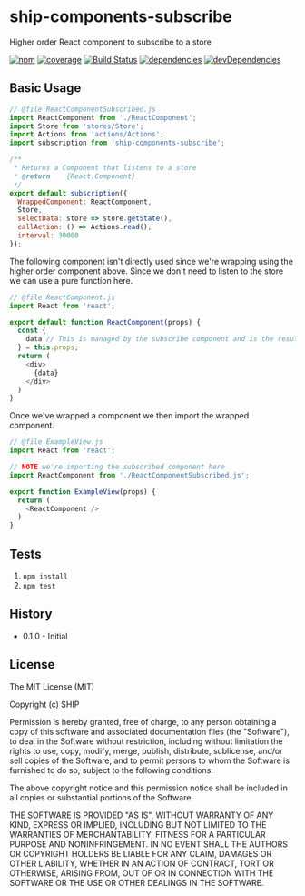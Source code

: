 # ship-components-subscribe
Higher order React component to subscribe to a store

[![npm](https://img.shields.io/npm/v/ship-components-subscribe.svg?maxAge=2592000)](https://www.npmjs.com/package/ship-components-subscribe)
[![coverage](https://img.shields.io/coveralls/ship-components/ship-components-subscribe.svg?maxAge=2592000)](https://coveralls.io/github/ship-components/ship-components-subscribe)
[![Build Status](http://img.shields.io/travis/ship-components/ship-components-subscribe/master.svg?style=flat)](https://travis-ci.org/ship-components/ship-components-subscribe)
[![dependencies](https://img.shields.io/david/ship-components/ship-components-subscribe.svg?style=flat)](https://david-dm.org/ship-components/ship-components-subscribe)
[![devDependencies](https://img.shields.io/david/dev/ship-components/ship-components-subscribe.svg?style=flat)](https://david-dm.org/ship-components/ship-components-subscribe?type=dev)


## Basic Usage

```js
// @file ReactComponentSubscribed.js
import ReactComponent from './ReactComponent';
import Store from 'stores/Store';
import Actions from 'actions/Actions';
import subscription from 'ship-components-subscribe';

/**
 * Returns a Component that listens to a store
 * @return    {React.Component}
 */
export default subscription({
  WrappedComponent: ReactComponent,
  Store,
  selectData: store => store.getState(),
  callAction: () => Actions.read(),
  interval: 30000
});

```
The following component isn't directly used since we're wrapping using the higher order component above. Since we don't need to listen to the store we can use a pure function here.
```js
// @file ReactComponent.js
import React from 'react';

export default function ReactComponent(props) {
  const {
    data // This is managed by the subscribe component and is the result of `selectData`
  } = this.props;
  return (
    <div>
      {data}
    </div>
  )
}
```

Once we've wrapped a component we then import the wrapped component.

```js
// @file ExampleView.js
import React from 'react';

// NOTE we're importing the subscribed component here
import ReactComponent from './ReactComponentSubscribed.js';

export function ExampleView(props) {
  return (
    <ReactComponent />
  )
}
```

## Tests

1. `npm install`
2. `npm test`

## History
* 0.1.0 - Initial

## License
The MIT License (MIT)

Copyright (c) SHIP

Permission is hereby granted, free of charge, to any person obtaining a copy
of this software and associated documentation files (the "Software"), to deal
in the Software without restriction, including without limitation the rights
to use, copy, modify, merge, publish, distribute, sublicense, and/or sell
copies of the Software, and to permit persons to whom the Software is
furnished to do so, subject to the following conditions:

The above copyright notice and this permission notice shall be included in all
copies or substantial portions of the Software.

THE SOFTWARE IS PROVIDED "AS IS", WITHOUT WARRANTY OF ANY KIND, EXPRESS OR
IMPLIED, INCLUDING BUT NOT LIMITED TO THE WARRANTIES OF MERCHANTABILITY,
FITNESS FOR A PARTICULAR PURPOSE AND NONINFRINGEMENT. IN NO EVENT SHALL THE
AUTHORS OR COPYRIGHT HOLDERS BE LIABLE FOR ANY CLAIM, DAMAGES OR OTHER
LIABILITY, WHETHER IN AN ACTION OF CONTRACT, TORT OR OTHERWISE, ARISING FROM,
OUT OF OR IN CONNECTION WITH THE SOFTWARE OR THE USE OR OTHER DEALINGS IN THE
SOFTWARE.

